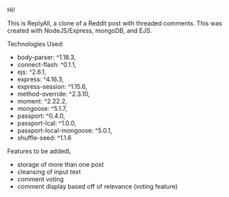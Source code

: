 Hi!

This is ReplyAll, a clone of a Reddit post with threaded comments. This was created with NodeJS/Express, mongoDB, and EJS.

<bold> Technologies Used: </bold>
<ul> 
    <li> body-parser: ^1.18.3,</li>
    <li> connect-flash: ^0.1.1,  </li>
    <li> ejs: ^2.6.1, </li>
    <li> express: ^4.16.3, </li>
    <li> express-session: ^1.15.6, </li>
    <li> method-override: ^2.3.10, </li>
    <li> moment: ^2.22.2, </li>
    <li> mongoose: ^5.1.7, </li>
    <li> passport: ^0.4.0, </li>
    <li> passport-lcal: ^1.0.0, </li>
    <li> passport-local-mongoose: ^5.0.1, </li>
    <li> shuffle-seed: ^1.1.6 </li>
</ul>

<bold> Features to be addedL </bold>
<ul>
    <li> storage of more than one post </li> 
    <li> cleansing of input text </li> 
    <li> comment voting </li> 
    <li> comment display based off of relevance (voting feature) </li> 
</ul>
